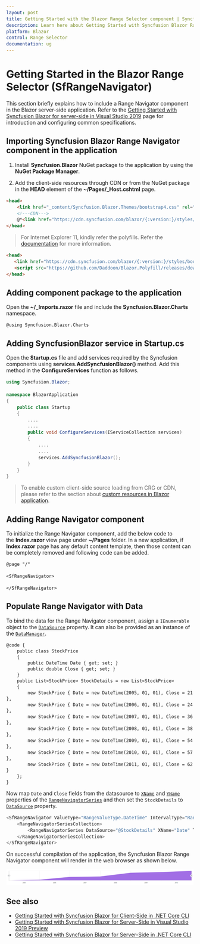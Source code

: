 ```yaml
---
layout: post
title: Getting Started with the Blazor Range Selector component | Syncfusion 
description: Learn here about Getting Started with Syncfusion Blazor Range Selector (SfRangeNavigator) component, its elements, and more.
platform: Blazor
control: Range Selector
documentation: ug
---
```


# Getting Started in the Blazor Range Selector (SfRangeNavigator)

This section briefly explains how to include a Range Navigator component in the Blazor server-side application. Refer to the [Getting Started with Syncfusion Blazor for server-side in Visual Studio 2019](https://blazor.syncfusion.com/documentation/getting-started/blazor-server-side-visual-studio-2019/) page for introduction and configuring common specifications.

## Importing Syncfusion Blazor Range Navigator component in the application

1. Install **Syncfusion.Blazor** NuGet package to the application by using the **NuGet Package Manager**.

2. Add the client-side resources through CDN or from the NuGet package in the **HEAD** element of the **~/Pages/_Host.cshtml** page.

```html
<head>
    <link href="_content/Syncfusion.Blazor.Themes/bootstrap4.css" rel="stylesheet" />
    <!---CDN--->
    @*<link href="https://cdn.syncfusion.com/blazor/{:version:}/styles/bootstrap4.css" rel="stylesheet" />*@
</head>
```

> For Internet Explorer 11, kindly refer the polyfills. Refer the [documentation](https://blazor.syncfusion.com/blazor/documentation/common/how-to/render-blazor-server-app-in-ie/) for more information.

 ```html
<head>
    <link href="https://cdn.syncfusion.com/blazor/{:version:}/styles/bootstrap4.css" rel="stylesheet" />
    <script src="https://github.com/Daddoon/Blazor.Polyfill/releases/download/3.0.1/blazor.polyfill.min.js"></script>
</head>
```

## Adding component package to the application

Open the **~/_Imports.razor** file and include the **Syncfusion.Blazor.Charts** namespace.

```cshtml
@using Syncfusion.Blazor.Charts
```

## Adding SyncfusionBlazor service in Startup.cs

Open the **Startup.cs** file and add services required by the Syncfusion components using **services.AddSyncfusionBlazor()** method. Add this method in the **ConfigureServices** function as follows.

```csharp
using Syncfusion.Blazor;

namespace BlazorApplication
{
    public class Startup
    {
        ....
        ....
        public void ConfigureServices(IServiceCollection services)
        {
            ....
            ....
            services.AddSyncfusionBlazor();
        }
    }
}
```

> To enable custom client-side source loading from CRG or CDN, please refer to the section about [custom resources in Blazor application](https://blazor.syncfusion.com/documentation/common/custom-resource-generator/#how-to-use-custom-resources-in-the-blazor-application).

## Adding Range Navigator component

To initialize the Range Navigator component, add the below code to the **Index.razor** view page under **~/Pages** folder. In a new application, if **Index.razor** page has any default content template, then those content can be completely removed and following code can be added.

```cshtml
@page "/"

<SfRangeNavigator>

</SfRangeNavigator>
```

## Populate Range Navigator with Data

To bind the data for the Range Navigator component, assign a `IEnumerable` object to the [`DataSource`](https://help.syncfusion.com/cr/blazor/Syncfusion.Blazor.Charts.RangeNavigatorSeries.html#Syncfusion_Blazor_Charts_RangeNavigatorSeries_DataSource) property. It can also be provided as an instance of the [`DataManager`](https://help.syncfusion.com/cr/blazor/Syncfusion.Blazor.DataManager.html).

```cshtml
@code {
    public class StockPrice
    {
        public DateTime Date { get; set; }
        public double Close { get; set; }
    }
    public List<StockPrice> StockDetails = new List<StockPrice>
    {
        new StockPrice { Date = new DateTime(2005, 01, 01), Close = 21 },
        new StockPrice { Date = new DateTime(2006, 01, 01), Close = 24 },
        new StockPrice { Date = new DateTime(2007, 01, 01), Close = 36 },
        new StockPrice { Date = new DateTime(2008, 01, 01), Close = 38 },
        new StockPrice { Date = new DateTime(2009, 01, 01), Close = 54 },
        new StockPrice { Date = new DateTime(2010, 01, 01), Close = 57 },
        new StockPrice { Date = new DateTime(2011, 01, 01), Close = 62 }
    };
}
```

Now map `Date` and `Close` fields from the datasource to [`XName`](https://help.syncfusion.com/cr/blazor/Syncfusion.Blazor.Charts.RangeNavigatorSeries.html#Syncfusion_Blazor_Charts_RangeNavigatorSeries_XName) and [`YName`](https://help.syncfusion.com/cr/blazor/Syncfusion.Blazor.Charts.RangeNavigatorSeries.html#Syncfusion_Blazor_Charts_RangeNavigatorSeries_YName) properties of the [`RangeNavigatorSeries`](https://help.syncfusion.com/cr/blazor/Syncfusion.Blazor.Charts.RangeNavigatorSeries.html) and then set the `StockDetails` to [`DataSource`](https://help.syncfusion.com/cr/blazor/Syncfusion.Blazor.Charts.RangeNavigatorSeries.html#Syncfusion_Blazor_Charts_RangeNavigatorSeries_DataSource) property.

```csharp
<SfRangeNavigator ValueType="RangeValueType.DateTime" IntervalType="RangeIntervalType.Years" LabelFormat="yyyy">
    <RangeNavigatorSeriesCollection>
        <RangeNavigatorSeries DataSource="@StockDetails" XName="Date" Type="RangeNavigatorType.Area" YName="Close"></RangeNavigatorSeries>
    </RangeNavigatorSeriesCollection>
</SfRangeNavigator>
```

On successful compilation of the application, the Syncfusion Blazor Range Navigator component will render in the web browser as shown below.

![range navigator](images/range-navigator.png)

## See also

* [Getting Started with Syncfusion Blazor for Client-Side in .NET Core CLI](https://blazor.syncfusion.com/documentation/getting-started/blazor-webassembly-dotnet-cli/)
* [Getting Started with Syncfusion Blazor for Server-Side in Visual Studio 2019 Preview](https://blazor.syncfusion.com/documentation/getting-started/blazor-server-side-visual-studio-2019/?no-cache=1)
* [Getting Started with Syncfusion Blazor for Server-Side in .NET Core CLI](https://blazor.syncfusion.com/documentation/getting-started/blazor-server-side-dotnet-cli/)